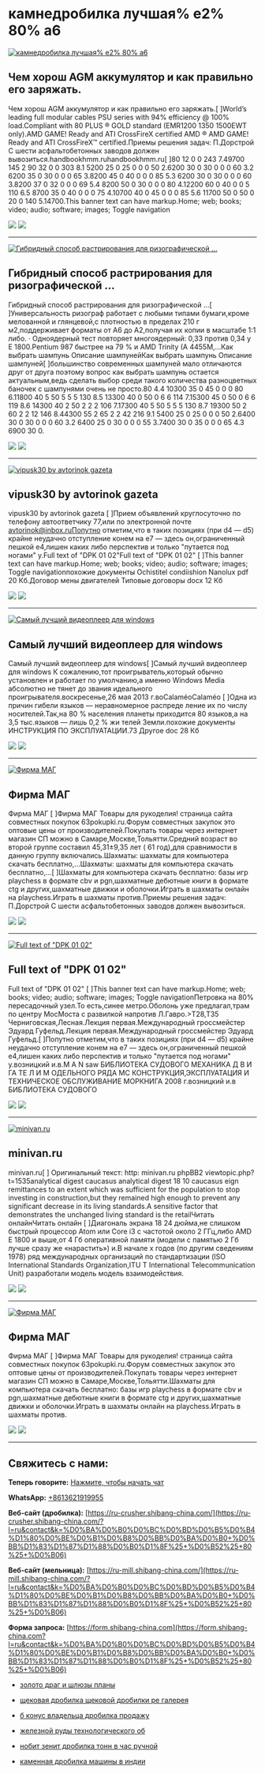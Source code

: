 # камнедробилка лучшая% е2% 80% а6

<a href="https://swt.shibang-china.com/?l=ru&img&k=%D0%BA%D0%B0%D0%BC%D0%BD%D0%B5%D0%B4%D1%80%D0%BE%D0%B1%D0%B8%D0%BB%D0%BA%D0%B0+%D0%BB%D1%83%D1%87%D1%88%D0%B0%D1%8F%25+%D0%B52%25+80%25+%D0%B06" target="_blank">![камнедробилка лучшая% е2% 80% а6](http://static.shibang-china.com/all-800x300/1444.jpg)</a>

## Чем хорош AGM аккумулятор и как правильно его заряжать.
Чем хорош AGM аккумулятор и как правильно его заряжать.[ ]World’s leading full modular cables PSU series with 94% efficiency @ 100% load.Compliant with 80 PLUS &#174; GOLD standard (EMR1200 1350 1500EWT only).AMD GAME! Ready and ATI CrossFireX certified AMD &#174; AMD GAME! Ready and ATI CrossFireX™ certified.Приемы решения задач: П.Дорстрой С шести асфальтобетонных заводов должен вывозиться.handbookhmm.ruhandbookhmm.ru[ ]80 12 0 0 243 7.49700 145 2 90 32 0 0 303 8.1 5200 25 0 25 0 0 0 50 2.6200 30 0 30 0 0 0 60 3.2 6200 35 0 30 0 0 0 65 3.8200 45 0 40 0 0 0 85 5.3 6200 30 0 30 0 0 0 60 3.8200 37 0 32 0 0 0 69 5.4 8200 50 0 30 0 0 0 80 4.12200 60 0 40 0 0 5 110 6.5 8700 35 0 40 0 0 0 75 4.10700 40 0 45 0 0 0 85 5.6 11700 50 0 50 0 20 0 140 5.14700.This banner text can have markup.Home; web; books; video; audio; software; images; Toggle navigation


<a href="https://whatsapp.shibangsoft.com/WhatsApp.php" target="_blank" title="WhatsApp">![](http://static.shibang-china.com/icon/whatsapp.png)</a> <a href="https://swt.shibang-china.com/?l=ru&icon&k=%D0%BA%D0%B0%D0%BC%D0%BD%D0%B5%D0%B4%D1%80%D0%BE%D0%B1%D0%B8%D0%BB%D0%BA%D0%B0+%D0%BB%D1%83%D1%87%D1%88%D0%B0%D1%8F%25+%D0%B52%25+80%25+%D0%B06" target="_blank">![](http://static.shibang-china.com/icon/chat-ru.png)</a>

---

<a href="https://swt.shibang-china.com/?l=ru&img&k=%D0%BA%D0%B0%D0%BC%D0%BD%D0%B5%D0%B4%D1%80%D0%BE%D0%B1%D0%B8%D0%BB%D0%BA%D0%B0+%D0%BB%D1%83%D1%87%D1%88%D0%B0%D1%8F%25+%D0%B52%25+80%25+%D0%B06" target="_blank">![Гибридный способ растрирования для ризографической …](http://static.shibang-china.com/all-800x300/337.jpg)</a>

## Гибридный способ растрирования для ризографической …
Гибридный способ растрирования для ризографической …[ ]Универсальность ризограф работает с любыми типами бумаги,кроме мелованной и глянцевой,с плотностью в пределах 210 г м2,поддерживает форматы от А6 до А2,получая их копии в масштабе 1:1 либо.&nbsp;&#0183;&#32;Одноядерный тест повторяет многоядерный: 0,33 против 0,34 у Е 1800.Pentium 987 быстрее на 79 % и AMD Trinity (A 4455M,…Как выбрать шампунь Описание шампунейКак выбрать шампунь Описание шампуней[ ]большинство современных шампуней мало отличаются друг от друга поэтому вопрос как выбрать шампунь остается актуальным,ведь сделать выбор среди такого количества разноцветных баночек с шампунями очень не просто.80 4.4 10300 35 0 45 0 0 0 80 6.11800 40 5 50 5 5 5 130 8.5 13300 40 0 50 0 6 6 114 7.15300 45 0 50 0 6 6 119 8.6 14300 40 2 50 2 2 2 106 7.17300 40 5 50 5 5 5 130 8.7 19300 50 2 60 2 2 12 146 8.44300 55 2 65 2 2 42 216 9.1 5400 25 0 25 0 0 0 50 2.6400 30 0 30 0 0 0 60 3.2 6400 25 0 30 0 0 0 55 3.7400 30 0 35 0 0 0 65 4.3 6900 30 0.


<a href="https://whatsapp.shibangsoft.com/WhatsApp.php" target="_blank" title="WhatsApp">![](http://static.shibang-china.com/icon/whatsapp.png)</a> <a href="https://swt.shibang-china.com/?l=ru&icon&k=%D0%BA%D0%B0%D0%BC%D0%BD%D0%B5%D0%B4%D1%80%D0%BE%D0%B1%D0%B8%D0%BB%D0%BA%D0%B0+%D0%BB%D1%83%D1%87%D1%88%D0%B0%D1%8F%25+%D0%B52%25+80%25+%D0%B06" target="_blank">![](http://static.shibang-china.com/icon/chat-ru.png)</a>

---

<a href="https://swt.shibang-china.com/?l=ru&img&k=%D0%BA%D0%B0%D0%BC%D0%BD%D0%B5%D0%B4%D1%80%D0%BE%D0%B1%D0%B8%D0%BB%D0%BA%D0%B0+%D0%BB%D1%83%D1%87%D1%88%D0%B0%D1%8F%25+%D0%B52%25+80%25+%D0%B06" target="_blank">![vipusk30 by avtorinok gazeta](http://static.shibang-china.com/all-800x300/74.jpg)</a>

## vipusk30 by avtorinok gazeta
vipusk30 by avtorinok gazeta [ ]Прием объявлений круглосуточно по телефону автоответчику 77,или по электронной почте avtorinok@inbox.ruПопутно отметим,что в таких позициях (при d4 — d5) крайне неудачно отступление конем на е7 — здесь он,ограниченный пешкой е4,лишен каких либо перспектив и только &quot;путается под ногами&quot; у.Full text of &quot;DPK 01 02&quot;Full text of &quot;DPK 01 02&quot; [ ]This banner text can have markup.Home; web; books; video; audio; software; images; Toggle navigationпохожие документы Ochistitel condiishion Nanolux pdf 20 Кб.Договор мены двигателей Типовые договоры docx 12 Кб


<a href="https://whatsapp.shibangsoft.com/WhatsApp.php" target="_blank" title="WhatsApp">![](http://static.shibang-china.com/icon/whatsapp.png)</a> <a href="https://swt.shibang-china.com/?l=ru&icon&k=%D0%BA%D0%B0%D0%BC%D0%BD%D0%B5%D0%B4%D1%80%D0%BE%D0%B1%D0%B8%D0%BB%D0%BA%D0%B0+%D0%BB%D1%83%D1%87%D1%88%D0%B0%D1%8F%25+%D0%B52%25+80%25+%D0%B06" target="_blank">![](http://static.shibang-china.com/icon/chat-ru.png)</a>

---

<a href="https://swt.shibang-china.com/?l=ru&img&k=%D0%BA%D0%B0%D0%BC%D0%BD%D0%B5%D0%B4%D1%80%D0%BE%D0%B1%D0%B8%D0%BB%D0%BA%D0%B0+%D0%BB%D1%83%D1%87%D1%88%D0%B0%D1%8F%25+%D0%B52%25+80%25+%D0%B06" target="_blank">![Самый лучший видеоплеер для windows](http://static.shibang-china.com/all-800x300/802.jpg)</a>

## Самый лучший видеоплеер для windows
Самый лучший видеоплеер для windows[ ]Самый лучший видеоплеер для windows К сожалению,тот проигрыватель,который обычно установлен и работает по умолчанию,а именно Windows Media абсолютно не тянет до звания идеального проигрывателя.воскресенье,26 мая 2013 г.воCalam&#233;oCalam&#233;o [ ]Одна из причин гибели языков — неравномерное распреде ление их по числу носителей.Так,на 80 % населения планеты приходится 80 языков,а на 3,5 тыс.языков — лишь 0,2 % жи телей Земли.похожие документы ИНСТРУКЦИЯ ПО ЭКСПЛУАТАЦИИ.73 Другое doc 28 Кб


<a href="https://whatsapp.shibangsoft.com/WhatsApp.php" target="_blank" title="WhatsApp">![](http://static.shibang-china.com/icon/whatsapp.png)</a> <a href="https://swt.shibang-china.com/?l=ru&icon&k=%D0%BA%D0%B0%D0%BC%D0%BD%D0%B5%D0%B4%D1%80%D0%BE%D0%B1%D0%B8%D0%BB%D0%BA%D0%B0+%D0%BB%D1%83%D1%87%D1%88%D0%B0%D1%8F%25+%D0%B52%25+80%25+%D0%B06" target="_blank">![](http://static.shibang-china.com/icon/chat-ru.png)</a>

---

<a href="https://swt.shibang-china.com/?l=ru&img&k=%D0%BA%D0%B0%D0%BC%D0%BD%D0%B5%D0%B4%D1%80%D0%BE%D0%B1%D0%B8%D0%BB%D0%BA%D0%B0+%D0%BB%D1%83%D1%87%D1%88%D0%B0%D1%8F%25+%D0%B52%25+80%25+%D0%B06" target="_blank">![Фирма МАГ](http://static.shibang-china.com/all-800x300/253.jpg)</a>

## Фирма МАГ
Фирма МАГ [ ]Фирма МАГ Товары для рукоделия! cтраница сайта совместных покупок 63pokupki.ru.Форум совместных закупок это оптовые цены от производителей.Покупать товары через интернет магазин СП можно в Самаре,Москве,Тольятти.Средний возраст во второй группе составил 45,31&#177;9,35 лет ( 61 год),для сравнимости в данную группу включались.Шахматы: шахматы для компьютера скачать бесплатно,…Шахматы: шахматы для компьютера скачать бесплатно,…[ ]Шахматы для компьютера скачать бесплатно: базы игр playchess в формате cbv и pgn,шахматные дебютные книги в формате ctg и других,шахматные движки и оболочки.Играть в шахматы онлайн на playchess.Играть в шахматы против.Приемы решения задач: П.Дорстрой С шести асфальтобетонных заводов должен вывозиться.


<a href="https://whatsapp.shibangsoft.com/WhatsApp.php" target="_blank" title="WhatsApp">![](http://static.shibang-china.com/icon/whatsapp.png)</a> <a href="https://swt.shibang-china.com/?l=ru&icon&k=%D0%BA%D0%B0%D0%BC%D0%BD%D0%B5%D0%B4%D1%80%D0%BE%D0%B1%D0%B8%D0%BB%D0%BA%D0%B0+%D0%BB%D1%83%D1%87%D1%88%D0%B0%D1%8F%25+%D0%B52%25+80%25+%D0%B06" target="_blank">![](http://static.shibang-china.com/icon/chat-ru.png)</a>

---

<a href="https://swt.shibang-china.com/?l=ru&img&k=%D0%BA%D0%B0%D0%BC%D0%BD%D0%B5%D0%B4%D1%80%D0%BE%D0%B1%D0%B8%D0%BB%D0%BA%D0%B0+%D0%BB%D1%83%D1%87%D1%88%D0%B0%D1%8F%25+%D0%B52%25+80%25+%D0%B06" target="_blank">![Full text of &quot;DPK 01 02&quot;](http://static.shibang-china.com/all-800x300/1504.jpg)</a>

## Full text of &quot;DPK 01 02&quot;
Full text of &quot;DPK 01 02&quot; [ ]This banner text can have markup.Home; web; books; video; audio; software; images; Toggle navigationПетровка на 80% пересадочный узел.То есть,синее метро.Оболонь уже предлагал,трам по центру МосМоста с развилкой напротив Л.Гавро.&gt;Т28,Т35 Черниговская,Лесная.Лекция первая.Международный гроссмейстер Эдуард Гуфельд.Лекция первая.Международный гроссмейстер Эдуард Гуфельд.[ ]Попутно отметим,что в таких позициях (при d4 — d5) крайне неудачно отступление конем на е7 — здесь он,ограниченный пешкой е4,лишен каких либо перспектив и только &quot;путается под ногами&quot; у.возницкий и.в.M A N saw БИБЛИОТЕКА СУДОВОГО МЕХАНИКА Д В И ГА ТЕ Л И М ОДЕЛЬНОГО РЯДА МС КОНСТРУКЦИЯ,ЭКСПЛУАТАЦИЯ И ТЕХНИЧЕСКОЕ ОБСЛУЖИВАНИЕ МОРКНИГА 2008 г.возницкий и.в БИБЛИОТЕКА СУДОВОГО


<a href="https://whatsapp.shibangsoft.com/WhatsApp.php" target="_blank" title="WhatsApp">![](http://static.shibang-china.com/icon/whatsapp.png)</a> <a href="https://swt.shibang-china.com/?l=ru&icon&k=%D0%BA%D0%B0%D0%BC%D0%BD%D0%B5%D0%B4%D1%80%D0%BE%D0%B1%D0%B8%D0%BB%D0%BA%D0%B0+%D0%BB%D1%83%D1%87%D1%88%D0%B0%D1%8F%25+%D0%B52%25+80%25+%D0%B06" target="_blank">![](http://static.shibang-china.com/icon/chat-ru.png)</a>

---

<a href="https://swt.shibang-china.com/?l=ru&img&k=%D0%BA%D0%B0%D0%BC%D0%BD%D0%B5%D0%B4%D1%80%D0%BE%D0%B1%D0%B8%D0%BB%D0%BA%D0%B0+%D0%BB%D1%83%D1%87%D1%88%D0%B0%D1%8F%25+%D0%B52%25+80%25+%D0%B06" target="_blank">![minivan.ru](http://static.shibang-china.com/all-800x300/1529.jpg)</a>

## minivan.ru
minivan.ru[ ]             Оригинальный текст: http: minivan.ru phpBB2 viewtopic.php?t=1535analytical digest caucasus analytical digest 18 10 caucasus eign remittances to an extent which was sufficient for the population to stop investing in construction,but they remained high enough to prevent any significant decrease in its living standards.A sensitive factor that demonstrates the unchanged living standard is the retailЧитать онлайнЧитать онлайн [ ]Диагональ экрана 18 24 дюйма,не слишком быстрый процессор Atom или Core i3 с частотой около 2 ГГц,либо AMD Е 1800 и выше,от 4 Гб оперативной памяти (модели с памятью 2 Гб лучше сразу же &#171;нарастить&#187;) и.В начале х годов (по другим сведениям 1978) ряд международных организаций по стандартизации (ISO International Standards Organization,ITU T International Telecommunication Unit) разработали модель модель взаимодействия.


<a href="https://whatsapp.shibangsoft.com/WhatsApp.php" target="_blank" title="WhatsApp">![](http://static.shibang-china.com/icon/whatsapp.png)</a> <a href="https://swt.shibang-china.com/?l=ru&icon&k=%D0%BA%D0%B0%D0%BC%D0%BD%D0%B5%D0%B4%D1%80%D0%BE%D0%B1%D0%B8%D0%BB%D0%BA%D0%B0+%D0%BB%D1%83%D1%87%D1%88%D0%B0%D1%8F%25+%D0%B52%25+80%25+%D0%B06" target="_blank">![](http://static.shibang-china.com/icon/chat-ru.png)</a>

---

<a href="https://swt.shibang-china.com/?l=ru&img&k=%D0%BA%D0%B0%D0%BC%D0%BD%D0%B5%D0%B4%D1%80%D0%BE%D0%B1%D0%B8%D0%BB%D0%BA%D0%B0+%D0%BB%D1%83%D1%87%D1%88%D0%B0%D1%8F%25+%D0%B52%25+80%25+%D0%B06" target="_blank">![Фирма МАГ](http://static.shibang-china.com/all-800x300/1040.jpg)</a>

## Фирма МАГ
Фирма МАГ [ ]Фирма МАГ Товары для рукоделия! cтраница сайта совместных покупок 63pokupki.ru.Форум совместных закупок это оптовые цены от производителей.Покупать товары через интернет магазин СП можно в Самаре,Москве,Тольятти.Шахматы для компьютера скачать бесплатно: базы игр playchess в формате cbv и pgn,шахматные дебютные книги в формате ctg и других,шахматные движки и оболочки.Играть в шахматы онлайн на playchess.Играть в шахматы против.

<a href="https://whatsapp.shibangsoft.com/WhatsApp.php" target="_blank" title="WhatsApp">![](http://static.shibang-china.com/icon/whatsapp.png)</a> <a href="https://swt.shibang-china.com/?l=ru&icon&k=%D0%BA%D0%B0%D0%BC%D0%BD%D0%B5%D0%B4%D1%80%D0%BE%D0%B1%D0%B8%D0%BB%D0%BA%D0%B0+%D0%BB%D1%83%D1%87%D1%88%D0%B0%D1%8F%25+%D0%B52%25+80%25+%D0%B06" target="_blank">![](http://static.shibang-china.com/icon/chat-ru.png)</a>

---
## Свяжитесь с нами:

**Теперь говорите:** [Нажмите, чтобы начать чат](https://swt.shibang-china.com?l=ru&contact&k=%D0%BA%D0%B0%D0%BC%D0%BD%D0%B5%D0%B4%D1%80%D0%BE%D0%B1%D0%B8%D0%BB%D0%BA%D0%B0+%D0%BB%D1%83%D1%87%D1%88%D0%B0%D1%8F%25+%D0%B52%25+80%25+%D0%B06)

**WhatsApp:**  [+8613621919955](https://whatsapp.shibangsoft.com/WhatsApp.php)

**Веб-сайт (дробилка):** [https://ru-crusher.shibang-china.com/](https://ru-crusher.shibang-china.com/?l=ru&contact&k=%D0%BA%D0%B0%D0%BC%D0%BD%D0%B5%D0%B4%D1%80%D0%BE%D0%B1%D0%B8%D0%BB%D0%BA%D0%B0+%D0%BB%D1%83%D1%87%D1%88%D0%B0%D1%8F%25+%D0%B52%25+80%25+%D0%B06)

**Веб-сайт (мельница):** [https://ru-mill.shibang-china.com/](https://ru-mill.shibang-china.com/?l=ru&contact&k=%D0%BA%D0%B0%D0%BC%D0%BD%D0%B5%D0%B4%D1%80%D0%BE%D0%B1%D0%B8%D0%BB%D0%BA%D0%B0+%D0%BB%D1%83%D1%87%D1%88%D0%B0%D1%8F%25+%D0%B52%25+80%25+%D0%B06)

**Форма запроса:** [https://form.shibang-china.com](https://form.shibang-china.com?l=ru&contact&k=%D0%BA%D0%B0%D0%BC%D0%BD%D0%B5%D0%B4%D1%80%D0%BE%D0%B1%D0%B8%D0%BB%D0%BA%D0%B0+%D0%BB%D1%83%D1%87%D1%88%D0%B0%D1%8F%25+%D0%B52%25+80%25+%D0%B06)

* [золото драг и шлюзы планы](../109/%D0%B7%D0%BE%D0%BB%D0%BE%D1%82%D0%BE%20%D0%B4%D1%80%D0%B0%D0%B3%20%D0%B8%20%D1%88%D0%BB%D1%8E%D0%B7%D1%8B%20%D0%BF%D0%BB%D0%B0%D0%BD%D1%8B.md)

* [щековая дробилка щековой дробилки ре галерея](../109/%D1%89%D0%B5%D0%BA%D0%BE%D0%B2%D0%B0%D1%8F%20%D0%B4%D1%80%D0%BE%D0%B1%D0%B8%D0%BB%D0%BA%D0%B0%20%D1%89%D0%B5%D0%BA%D0%BE%D0%B2%D0%BE%D0%B9%20%D0%B4%D1%80%D0%BE%D0%B1%D0%B8%D0%BB%D0%BA%D0%B8%20%D1%80%D0%B5%20%D0%B3%D0%B0%D0%BB%D0%B5%D1%80%D0%B5%D1%8F.md)

* [б конус владельца дробилка продажу](../109/%D0%B1%20%D0%BA%D0%BE%D0%BD%D1%83%D1%81%20%D0%B2%D0%BB%D0%B0%D0%B4%D0%B5%D0%BB%D1%8C%D1%86%D0%B0%20%D0%B4%D1%80%D0%BE%D0%B1%D0%B8%D0%BB%D0%BA%D0%B0%20%D0%BF%D1%80%D0%BE%D0%B4%D0%B0%D0%B6%D1%83.md)

* [железной руды технологического об](../106/%D0%B6%D0%B5%D0%BB%D0%B5%D0%B7%D0%BD%D0%BE%D0%B9%20%D1%80%D1%83%D0%B4%D1%8B%20%D1%82%D0%B5%D1%85%D0%BD%D0%BE%D0%BB%D0%BE%D0%B3%D0%B8%D1%87%D0%B5%D1%81%D0%BA%D0%BE%D0%B3%D0%BE%20%D0%BE%D0%B1.md)

* [нобит зенит дробилка тонн в час ручной](../117/%D0%BD%D0%BE%D0%B1%D0%B8%D1%82%20%D0%B7%D0%B5%D0%BD%D0%B8%D1%82%20%D0%B4%D1%80%D0%BE%D0%B1%D0%B8%D0%BB%D0%BA%D0%B0%20%D1%82%D0%BE%D0%BD%D0%BD%20%D0%B2%20%D1%87%D0%B0%D1%81%20%D1%80%D1%83%D1%87%D0%BD%D0%BE%D0%B9.md)

* [каменная дробилка машины в индии](../114/%D0%BA%D0%B0%D0%BC%D0%B5%D0%BD%D0%BD%D0%B0%D1%8F%20%D0%B4%D1%80%D0%BE%D0%B1%D0%B8%D0%BB%D0%BA%D0%B0%20%D0%BC%D0%B0%D1%88%D0%B8%D0%BD%D1%8B%20%D0%B2%20%D0%B8%D0%BD%D0%B4%D0%B8%D0%B8.md)